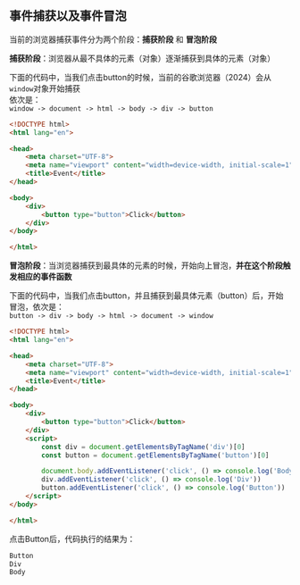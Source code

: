 ## 事件捕获以及事件冒泡
当前的浏览器捕获事件分为两个阶段：**捕获阶段** 和 **冒泡阶段**  

**捕获阶段**：浏览器从最不具体的元素（对象）逐渐捕获到具体的元素（对象）  

下面的代码中，当我们点击button的时候，当前的谷歌浏览器（2024）会从`window`对象开始捕获  
依次是：  
`window -> document -> html -> body -> div -> button`

```html
<!DOCTYPE html>
<html lang="en">

<head>
	<meta charset="UTF-8">
	<meta name="viewport" content="width=device-width, initial-scale=1">
	<title>Event</title>
</head>

<body>
	<div>
		<button type="button">Click</button>
	</div>
</body>

</html>
```
**冒泡阶段**：当浏览器捕获到最具体的元素的时候，开始向上冒泡，**并在这个阶段触发相应的事件函数**  

下面的代码中，当我们点击button，并且捕获到最具体元素（button）后，开始冒泡，依次是：  
`button -> div -> body -> html -> document -> window`  

```html
<!DOCTYPE html>
<html lang="en">

<head>
	<meta charset="UTF-8">
	<meta name="viewport" content="width=device-width, initial-scale=1">
	<title>Event</title>
</head>

<body>
	<div>
		<button type="button">Click</button>
	</div>
	<script>
		const div = document.getElementsByTagName('div')[0]
		const button = document.getElementsByTagName('button')[0]

		document.body.addEventListener('click', () => console.log('Body'))
		div.addEventListener('click', () => console.log('Div'))
		button.addEventListener('click', () => console.log('Button'))
	</script>
</body>

</html>
```
点击Button后，代码执行的结果为：  
```txt
Button
Div
Body
```
